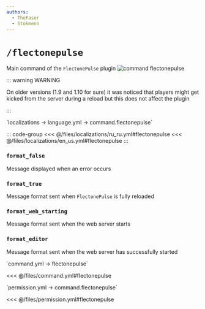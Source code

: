 ```yaml
---
authors:
  - TheFaser
  - Stokmenn
---
```


# `/flectonepulse`

Main command of the `FlectonePulse` plugin
![command flectonepulse](/commandflectonepulse.png)

::: warning WARNING

On older versions (1.9 and 1.10 for sure) it was noticed that players might get kicked from the server during a reload but this does not affect the plugin

:::

[//]: # (localization)
<!--@include: @/parts/words.md#localization--> 
<!--@include: @/parts/words.md#path--> `localizations → language.yml → command.flectonepulse`

<!--@include: @/parts/words.md#default--> 

::: code-group
<<< @/files/localizations/ru_ru.yml#flectonepulse
<<< @/files/localizations/en_us.yml#flectonepulse
:::

### `format_false`

Message displayed when an error occurs

### `format_true`

Message format sent when `FlectonePulse` is fully reloaded

### `format_web_starting`

Message format sent when the web server starts

### `format_editor`

Message format sent when the web server has successfully started

[//]: # (command.yml)
<!--@include: @/parts/words.md#setting-->
<!--@include: @/parts/words.md#path--> `command.yml → flectonepulse`

<!--@include: @/parts/words.md#default-->
<<< @/files/command.yml#flectonepulse

<!--@include: @/parts/enable.md-->
<!--@include: @/parts/aliases.md-->
<!--@include: @/parts/destination.md-->
<!--@include: @/parts/cooldown.md-->
<!--@include: @/parts/sound.md-->

[//]: # (permission.yml)
<!--@include: @/parts/words.md#permission-->
<!--@include: @/parts/words.md#path--> `permission.yml → command.flectonepulse`

<!--@include: @/parts/words.md#default-->
<<< @/files/permission.yml#flectonepulse

<!--@include: @/parts/permission/permissionTier3.md-->
<!--@include: @/parts/permission/cooldown.md-->
<!--@include: @/parts/permission/sound.md-->